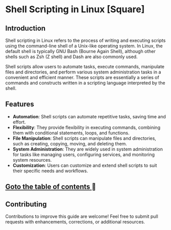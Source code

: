 
# Shell Scripting in Linux [Square]

## Introduction
Shell scripting in Linux refers to the process of writing and executing scripts using the command-line shell of a Unix-like operating system. In Linux, the default shell is typically GNU Bash (Bourne Again Shell), although other shells such as Zsh (Z shell) and Dash are also commonly used.

Shell scripts allow users to automate tasks, execute commands, manipulate files and directories, and perform various system administration tasks in a convenient and efficient manner. These scripts are essentially a series of commands and constructs written in a scripting language interpreted by the shell.

## Features
- **Automation**: Shell scripts can automate repetitive tasks, saving time and effort.
- **Flexibility**: They provide flexibility in executing commands, combining them with conditional statements, loops, and functions.
- **File Manipulation**: Shell scripts can manipulate files and directories, such as creating, copying, moving, and deleting them.
- **System Administration**: They are widely used in system administration for tasks like managing users, configuring services, and monitoring system resources.
- **Customization**: Users can customize and extend shell scripts to suit their specific needs and workflows.

## [Goto the table of contents ](table_of_contents.md)🚀


## Contributing
Contributions to improve this guide are welcome! Feel free to submit pull requests with enhancements, corrections, or additional resources.

